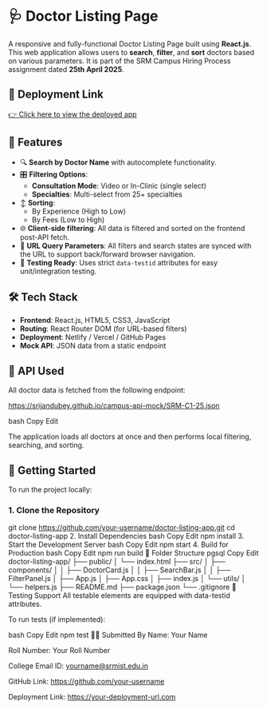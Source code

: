 # 🩺 Doctor Listing Page

A responsive and fully-functional Doctor Listing Page built using **React.js**. This web application allows users to **search**, **filter**, and **sort** doctors based on various parameters. It is part of the SRM Campus Hiring Process assignment dated **25th April 2025**.

## 🔗 Deployment Link

[👉 Click here to view the deployed app](https://your-deployment-url.com)

## 📌 Features

- 🔍 **Search by Doctor Name** with autocomplete functionality.
- 🎛️ **Filtering Options**:
  - **Consultation Mode**: Video or In-Clinic (single select)
  - **Specialties**: Multi-select from 25+ specialties
- ↕️ **Sorting**:
  - By Experience (High to Low)
  - By Fees (Low to High)
- 🌐 **Client-side filtering**: All data is filtered and sorted on the frontend post-API fetch.
- 🔗 **URL Query Parameters**: All filters and search states are synced with the URL to support back/forward browser navigation.
- 🧪 **Testing Ready**: Uses strict `data-testid` attributes for easy unit/integration testing.

## 🛠️ Tech Stack

- **Frontend**: React.js, HTML5, CSS3, JavaScript
- **Routing**: React Router DOM (for URL-based filters)
- **Deployment**: Netlify / Vercel / GitHub Pages
- **Mock API**: JSON data from a static endpoint

## 📡 API Used

All doctor data is fetched from the following endpoint:

https://srijandubey.github.io/campus-api-mock/SRM-C1-25.json

bash
Copy
Edit

The application loads all doctors at once and then performs local filtering, searching, and sorting.

## 🚀 Getting Started

To run the project locally:

### 1. Clone the Repository

git clone https://github.com/your-username/doctor-listing-app.git
cd doctor-listing-app
2. Install Dependencies
bash
Copy
Edit
npm install
3. Start the Development Server
bash
Copy
Edit
npm start
4. Build for Production
bash
Copy
Edit
npm run build
📂 Folder Structure
pgsql
Copy
Edit
doctor-listing-app/
├── public/
│   └── index.html
├── src/
│   ├── components/
│   │   ├── DoctorCard.js
│   │   ├── SearchBar.js
│   │   ├── FilterPanel.js
│   ├── App.js
│   ├── App.css
│   ├── index.js
│   └── utils/
│       └── helpers.js
├── README.md
├── package.json
└── .gitignore
🧪 Testing Support
All testable elements are equipped with data-testid attributes.

To run tests (if implemented):

bash
Copy
Edit
npm test
👨‍🎓 Submitted By
Name: Your Name

Roll Number: Your Roll Number

College Email ID: yourname@srmist.edu.in

GitHub Link: https://github.com/your-username

Deployment Link: https://your-deployment-url.com
